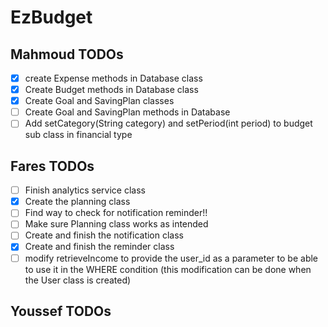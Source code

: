 # EzBudget

## Mahmoud TODOs
- [x] create Expense methods in Database class
- [x] Create Budget methods in Database class
- [x] Create Goal and SavingPlan classes
- [ ] Create Goal and SavingPlan methods in Database
- [ ] Add setCategory(String category) and setPeriod(int period) to budget sub class in financial type
## Fares TODOs
- [ ] Finish analytics service class
- [x] Create the planning class
- [ ] Find way to check for notification reminder!!
- [ ] Make sure Planning class works as intended
- [ ] Create and finish the notification class
- [x] Create and finish the reminder class
- [ ] modify retrieveIncome to provide the user_id as a parameter to be able to use it in the WHERE condition (this modification can be done when the User class is created)
## Youssef TODOs
